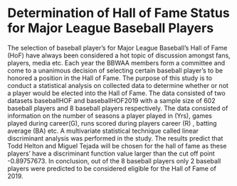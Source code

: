 # Determination of Hall of Fame Status for Major League Baseball Players 


The selection of baseball player’s for Major League Baseball’s Hall of Fame (HoF) have always been considered a hot topic of discussion amongst fans, players, media etc. Each year the BBWAA members form a committee and come to a unanimous decision of selecting certain baseball player’s to be honored a position in the Hall of Fame. The purpose of this study is to conduct a statistical analysis on collected data to determine whether or not a player would be elected into the Hall of Fame. The data consisted of two datasets baseballHOF and baseballHOF2019 with a sample size of 602 baseball players and 8 baseball players respectively. The data consisted of information on the number of seasons a player played in (Yrs), games played during career(G), runs scored during players career (R) , batting average (BA) etc. A multivariate statistical technique called linear discriminant analysis was performed in the study. The results predict that Todd Helton and Miguel Tejada will be chosen for the hall of fame as these players’ have a discriminant function value larger than the cut off point -0.89757673. In conclusion, out of the 8 baseball players only 2 baseball players were predicted to be considered eligible for the Hall of Fame of 2019.




